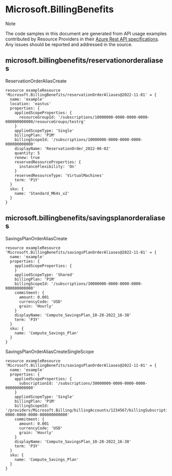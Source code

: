 # Microsoft.BillingBenefits
  
> [!NOTE]
> The code samples in this document are generated from API usage examples contributed by Resource Providers in their [Azure Rest API specifications](https://github.com/Azure/azure-rest-api-specs). Any issues should be reported and addressed in the source.


## microsoft.billingbenefits/reservationorderaliases

ReservationOrderAliasCreate
```bicep
resource exampleResource 'Microsoft.BillingBenefits/reservationOrderAliases@2022-11-01' = {
  name: 'example'
  location: 'eastus'
  properties: {
    appliedScopeProperties: {
      resourceGroupId: '/subscriptions/10000000-0000-0000-0000-000000000000/resourceGroups/testrg'
    }
    appliedScopeType: 'Single'
    billingPlan: 'P1M'
    billingScopeId: '/subscriptions/10000000-0000-0000-0000-000000000000'
    displayName: 'ReservationOrder_2022-06-02'
    quantity: 5
    renew: true
    reservedResourceProperties: {
      instanceFlexibility: 'On'
    }
    reservedResourceType: 'VirtualMachines'
    term: 'P1Y'
  }
  sku: {
    name: 'Standard_M64s_v2'
  }
}
```

## microsoft.billingbenefits/savingsplanorderaliases

SavingsPlanOrderAliasCreate
```bicep
resource exampleResource 'Microsoft.BillingBenefits/savingsPlanOrderAliases@2022-11-01' = {
  name: 'example'
  properties: {
    appliedScopeProperties: {
    }
    appliedScopeType: 'Shared'
    billingPlan: 'P1M'
    billingScopeId: '/subscriptions/30000000-0000-0000-0000-000000000000'
    commitment: {
      amount: 0.001
      currencyCode: 'USD'
      grain: 'Hourly'
    }
    displayName: 'Compute_SavingsPlan_10-28-2022_16-38'
    term: 'P3Y'
  }
  sku: {
    name: 'Compute_Savings_Plan'
  }
}
```

SavingsPlanOrderAliasCreateSingleScope
```bicep
resource exampleResource 'Microsoft.BillingBenefits/savingsPlanOrderAliases@2022-11-01' = {
  name: 'example'
  properties: {
    appliedScopeProperties: {
      subscriptionId: '/subscriptions/30000000-0000-0000-0000-000000000000'
    }
    appliedScopeType: 'Single'
    billingPlan: 'P1M'
    billingScopeId: '/providers/Microsoft.Billing/billingAccounts/1234567/billingSubscriptions/30000000-0000-0000-0000-000000000000'
    commitment: {
      amount: 0.001
      currencyCode: 'USD'
      grain: 'Hourly'
    }
    displayName: 'Compute_SavingsPlan_10-28-2022_16-38'
    term: 'P3Y'
  }
  sku: {
    name: 'Compute_Savings_Plan'
  }
}
```
